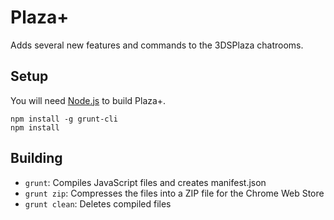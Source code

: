 # Plaza+
Adds several new features and commands to the 3DSPlaza chatrooms.

## Setup
You will need [Node.js](http://nodejs.org/) to build Plaza+.
```
npm install -g grunt-cli
npm install
```

## Building
- `grunt`: Compiles JavaScript files and creates manifest.json
- `grunt zip`: Compresses the files into a ZIP file for the Chrome Web Store
- `grunt clean`: Deletes compiled files
